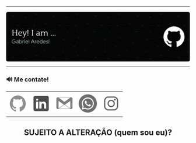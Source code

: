 -----

<div>
<img align="center" alt="Header" src="img/githeader.png"/>
</div>

-----


<h3>🔊​​ Me contate!</h3>
<div align="center">
<table>
<tr>
 <td align="center" colspan="11"></td>
</tr> 
<tr>
<td><a href="=https://github.com/ImGabrielAredes" target="_blank"><img src="img/icongit.png" width="50px" height="50px"/></a>
</td>
  <td><a href="www.linkedin.com/in/gabrielaredes" target="_blank"><img src="img/iconlink.png" width="50px" height="50px"/></a>
</td>
<td><a href="mailto:gabrielaredes1@gmail.com" target="_blank"><img src="img/icongmail.png" width="50px" height="50px"/></a>
</td>
<td><a href="https://wa.me/5531981133139" target="_blank"><img src="img/iconwhats.png" width="50px" height="50px"/></a>
</td>
<td><a href="https://www.instagram.com/gabriels.aredes/" target="_blank"><img src="img/iconinsta.png" width="50px" height="50px"/></a>
</td>
<tr>
 <td align="center" colspan="11"></td>
</tr> 
</table>

SUJEITO A ALTERAÇÃO (quem sou eu)?
-----
